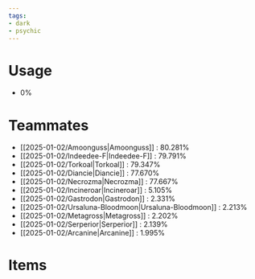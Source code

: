 ```yaml
---
tags:
- dark
- psychic
---
```

# Usage
- 0%
# Teammates
- [[2025-01-02/Amoonguss|Amoonguss]] : 80.281%
- [[2025-01-02/Indeedee-F|Indeedee-F]] : 79.791%
- [[2025-01-02/Torkoal|Torkoal]] : 79.347%
- [[2025-01-02/Diancie|Diancie]] : 77.670%
- [[2025-01-02/Necrozma|Necrozma]] : 77.667%
- [[2025-01-02/Incineroar|Incineroar]] : 5.105%
- [[2025-01-02/Gastrodon|Gastrodon]] : 2.331%
- [[2025-01-02/Ursaluna-Bloodmoon|Ursaluna-Bloodmoon]] : 2.213%
- [[2025-01-02/Metagross|Metagross]] : 2.202%
- [[2025-01-02/Serperior|Serperior]] : 2.139%
- [[2025-01-02/Arcanine|Arcanine]] : 1.995%
# Items